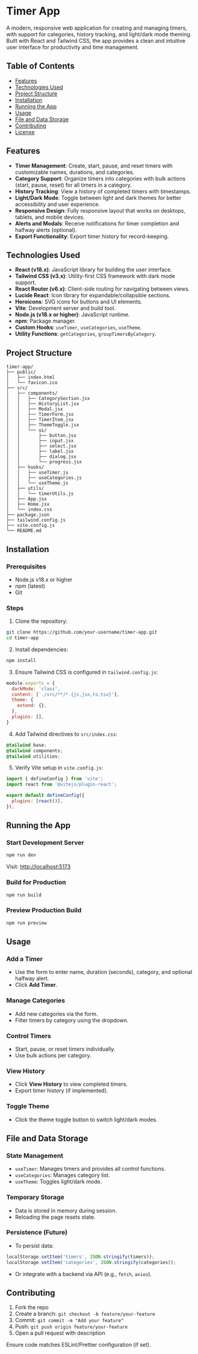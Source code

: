 # Timer App

A modern, responsive web application for creating and managing timers, with support for categories, history tracking, and light/dark mode theming. Built with React and Tailwind CSS, the app provides a clean and intuitive user interface for productivity and time management.

## Table of Contents

* [Features](#features)
* [Technologies Used](#technologies-used)
* [Project Structure](#project-structure)
* [Installation](#installation)
* [Running the App](#running-the-app)
* [Usage](#usage)
* [File and Data Storage](#file-and-data-storage)
* [Contributing](#contributing)
* [License](#license)

## Features

* **Timer Management**: Create, start, pause, and reset timers with customizable names, durations, and categories.
* **Category Support**: Organize timers into categories with bulk actions (start, pause, reset) for all timers in a category.
* **History Tracking**: View a history of completed timers with timestamps.
* **Light/Dark Mode**: Toggle between light and dark themes for better accessibility and user experience.
* **Responsive Design**: Fully responsive layout that works on desktops, tablets, and mobile devices.
* **Alerts and Modals**: Receive notifications for timer completion and halfway alerts (optional).
* **Export Functionality**: Export timer history for record-keeping.

## Technologies Used

* **React (v18.x)**: JavaScript library for building the user interface.
* **Tailwind CSS (v3.x)**: Utility-first CSS framework with dark mode support.
* **React Router (v6.x)**: Client-side routing for navigating between views.
* **Lucide React**: Icon library for expandable/collapsible sections.
* **Heroicons**: SVG icons for buttons and UI elements.
* **Vite**: Development server and build tool.
* **Node.js (v18.x or higher)**: JavaScript runtime.
* **npm**: Package manager.
* **Custom Hooks**: `useTimer`, `useCategories`, `useTheme`.
* **Utility Functions**: `getCategories`, `groupTimersByCategory`.

## Project Structure

```
timer-app/
├── public/
│   ├── index.html
│   └── favicon.ico
├── src/
│   ├── components/
│   │   ├── CategorySection.jsx
│   │   ├── HistoryList.jsx
│   │   ├── Modal.jsx
│   │   ├── TimerForm.jsx
│   │   ├── TimerItem.jsx
│   │   ├── ThemeToggle.jsx
│   │   └── ui/
│   │       ├── button.jsx
│   │       ├── input.jsx
│   │       ├── select.jsx
│   │       ├── label.jsx
│   │       ├── dialog.jsx
│   │       └── progress.jsx
│   ├── hooks/
│   │   ├── useTimer.js
│   │   ├── useCategories.js
│   │   └── useTheme.js
│   ├── utils/
│   │   └── timerUtils.js
│   ├── App.jsx
│   ├── Home.jsx
│   └── index.css
├── package.json
├── tailwind.config.js
├── vite.config.js
└── README.md
```

## Installation

### Prerequisites

* Node.js v18.x or higher
* npm (latest)
* Git

### Steps

1. Clone the repository:

```bash
git clone https://github.com/your-username/timer-app.git
cd timer-app
```

2. Install dependencies:

```bash
npm install
```

3. Ensure Tailwind CSS is configured in `tailwind.config.js`:

```js
module.exports = {
  darkMode: 'class',
  content: ['./src/**/*.{js,jsx,ts,tsx}'],
  theme: {
    extend: {},
  },
  plugins: [],
}
```

4. Add Tailwind directives to `src/index.css`:

```css
@tailwind base;
@tailwind components;
@tailwind utilities;
```

5. Verify Vite setup in `vite.config.js`:

```js
import { defineConfig } from 'vite';
import react from '@vitejs/plugin-react';

export default defineConfig({
  plugins: [react()],
});
```

## Running the App

### Start Development Server

```bash
npm run dev
```

Visit: [http://localhost:5173](http://localhost:5173)

### Build for Production

```bash
npm run build
```

### Preview Production Build

```bash
npm run preview
```

## Usage

### Add a Timer

* Use the form to enter name, duration (seconds), category, and optional halfway alert.
* Click **Add Timer**.

### Manage Categories

* Add new categories via the form.
* Filter timers by category using the dropdown.

### Control Timers

* Start, pause, or reset timers individually.
* Use bulk actions per category.

### View History

* Click **View History** to view completed timers.
* Export timer history (if implemented).

### Toggle Theme

* Click the theme toggle button to switch light/dark modes.

## File and Data Storage

### State Management

* `useTimer`: Manages timers and provides all control functions.
* `useCategories`: Manages category list.
* `useTheme`: Toggles light/dark mode.

### Temporary Storage

* Data is stored in memory during session.
* Reloading the page resets state.

### Persistence (Future)

* To persist data:

```js
localStorage.setItem('timers', JSON.stringify(timers));
localStorage.setItem('categories', JSON.stringify(categories));
```

* Or integrate with a backend via API (e.g., `fetch`, `axios`).

## Contributing

1. Fork the repo
2. Create a branch: `git checkout -b feature/your-feature`
3. Commit: `git commit -m "Add your feature"`
4. Push: `git push origin feature/your-feature`
5. Open a pull request with description

Ensure code matches ESLint/Prettier configuration (if set).


